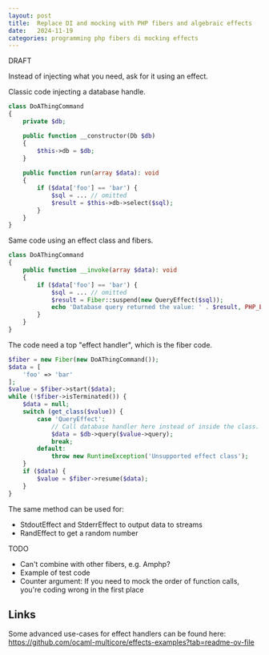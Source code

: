 ```yaml
---
layout: post
title:  Replace DI and mocking with PHP fibers and algebraic effects
date:   2024-11-19
categories: programming php fibers di mocking effects
---
```


DRAFT

Instead of injecting what you need, ask for it using an effect.

Classic code injecting a database handle.

```php
class DoAThingCommand
{
    private $db;

    public function __constructor(Db $db)
    {
        $this->db = $db;
    }
    
    public function run(array $data): void
    {
        if ($data['foo'] == 'bar') {
            $sql = ... // omitted
            $result = $this->db->select($sql);
        }
    }
}
```

Same code using an effect class and fibers.

```php
class DoAThingCommand
{
    public function __invoke(array $data): void
    {
        if ($data['foo'] == 'bar') {
            $sql = ... // omitted
            $result = Fiber::suspend(new QueryEffect($sql));
            echo 'Database query returned the value: ' . $result, PHP_EOL;
        }
    }
}

```

The code need a top "effect handler", which is the fiber code.

```php
$fiber = new Fiber(new DoAThingCommand());
$data = [
    'foo' => 'bar'
];
$value = $fiber->start($data);
while (!$fiber->isTerminated()) {
    $data = null;
    switch (get_class($value)) {
        case 'QueryEffect':
            // Call database handler here instead of inside the class.
            $data = $db->query($value->query);
            break;
        default:
            throw new RuntimeException('Unsupported effect class');
    }
    if ($data) {
        $value = $fiber->resume($data);
    }
}
```

The same method can be used for:

* StdoutEffect and StderrEffect to output data to streams
* RandEffect to get a random number

TODO

* Can't combine with other fibers, e.g. Amphp?
* Example of test code
* Counter argument: If you need to mock the order of function calls, you're coding wrong in the first place

## Links

Some advanced use-cases for effect handlers can be found here: https://github.com/ocaml-multicore/effects-examples?tab=readme-ov-file
